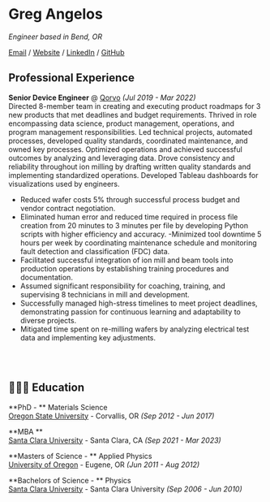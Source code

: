 # Greg Angelos

_Engineer based in Bend, OR_ <br>

[Email](mailto:gregangelos@gmail.com) / [Website]() / [LinkedIn](https://www.linkedin.com/in/greg-angelos/) / [GitHub](https://github.com/angelosg) 

##  Professional Experience

**Senior Device Engineer** @ [Qorvo](https://www.qorvo.com) _(Jul 2019 - Mar 2022)_ <br>
Directed 8-member team in creating and executing product roadmaps for 3 new products that met deadlines and budget requirements. Thrived in role encompassing data science, product management, operations, and program management responsibilities. Led technical projects, automated processes, developed quality standards, coordinated maintenance, and owned key processes. Optimized operations and achieved successful outcomes by analyzing and leveraging data. Drove consistency and reliability throughout ion milling by drafting written quality standards and implementing standardized operations. Developed Tableau dashboards for visualizations used by engineers.

  - Reduced wafer costs 5% through successful process budget and vendor contract negotiation. 
  - Eliminated human error and reduced time required in process file creation from 20 minutes to 3 minutes per file by developing Python scripts with higher  efficiency and accuracy. 
  -Minimized tool downtime 5 hours per week by coordinating maintenance schedule and monitoring fault detection and classification (FDC) data.
  - Facilitated successful integration of ion mill and beam tools into production operations by establishing training procedures and documentation. 
  - Assumed significant responsibility for coaching, training, and supervising 8 technicians in mill and development. 
  - Successfully managed high-stress timelines to meet project deadlines, demonstrating passion for continuous learning and adaptability to diverse projects.
  - Mitigated time spent on re-milling wafers by analyzing electrical test data and implementing key adjustments. 

<br><br>




## 👩🏼‍🎓 Education

**PhD - ** Materials Science<br>
[Oregon State University](https://www.oregonstate.edu) - Corvallis, OR _(Sep 2012 - Jun 2017)_ <br>

**MBA ** <br>
[Santa Clara University](https://www.scu.edu/) - Santa Clara, CA _(Sep 2021 - Mar 2023)_

**Masters of Science - ** Applied Physics<br>
[University of Oregon](https://www.uoregon.edu/) - Eugene, OR _(Jun 2011 - Aug 2012)_

**Bachelors of Science - ** Physics <br>
[Santa Clara University](https://www.scu.edu) - Santa Clara University _(Sep 2006 - Jun 2010)_


